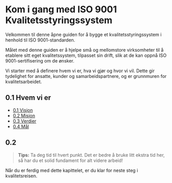 # Kom i gang med ISO 9001 Kvalitetsstyringssystem

Velkommen til denne åpne guiden for å bygge et kvalitetsstyringssystem i henhold til ISO 9001-standarden.

Målet med denne guiden er å hjelpe små og mellomstore virksomheter til å etablere sitt eget kvalitetssystem, tilpasset sin drift, slik at de kan oppnå ISO 9001-sertifisering om de ønsker.

Vi starter med å definere hvem vi er, hva vi gjør og hvor vi vil. Dette gir tydelighet for ansatte, kunder og samarbeidspartnere, og er grunnmuren for kvalitetsarbeidet.

## 0.1 Hvem vi er

- [0.1 Visjon](0.1%20Visjon.md)
- [0.2 Misjon](0.2%20Misjon.md)
- [0.3 Verdier](0.3%20Verdier.md)
- [0.4 Mål](0.4%20Mål.md)

## 0.2 

> **Tips:** Ta deg tid til hvert punkt. Det er bedre å bruke litt ekstra tid her, så har du et solid fundament for alt videre arbeid!

Når du er ferdig med dette kapittelet, er du klar for neste steg i kvalitetsreisen.